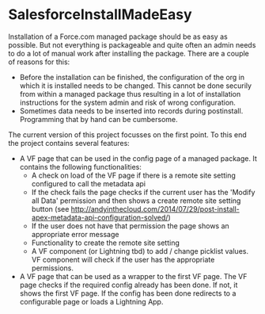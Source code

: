 # SalesforceInstallMadeEasy
Installation of a Force.com managed package should be as easy as possible. But not everything is packageable and quite often an admin needs to do a lot of manual work after installing the package. There are a couple of reasons for this:
* Before the installation can be finished, the configuration of the org in which it is installed needs to be changed. This cannot be done securily from within a managed package thus resulting in a lot of installation instructions for the system admin and risk of wrong configuration. 
* Sometimes data needs to be inserted into records during postinstall. Programming that by hand can be cumbersome.

The current version of this project focusses on the first point. To this end the project contains several features:
* A VF page that can be used in the config page of a managed package. It contains the following functionalities:
  * A check on load of the VF page if there is a remote site setting configured to call the metadata api
  * If the check fails the page checks if the current user has the 'Modify all Data' permission and then shows a create remote site setting button (see http://andyinthecloud.com/2014/07/29/post-install-apex-metadata-api-configuration-solved/)
  * If the user does not have that permission the page shows an appropriate error message
  * Functionality to create the remote site setting
  * A VF component (or Lightning tbd) to add / change picklist values. VF component will check if the user has the appropriate permissions. 
* A VF page that can be used as a wrapper to the first VF page. The VF page checks if the required config already has been done. If not, it shows the first VF page. If the config has been done redirects to a configurable page or loads a Lightning App.
